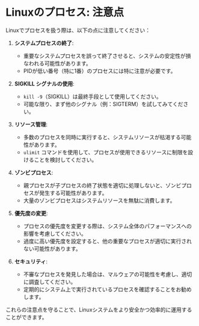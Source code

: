 # Linuxのプロセス: 注意点

Linuxでプロセスを扱う際は、以下の点に注意してください：

1. **システムプロセスの終了**:
   - 重要なシステムプロセスを誤って終了させると、システムの安定性が損なわれる可能性があります。
   - PIDが低い番号（特に1番）のプロセスには特に注意が必要です。

2. **SIGKILL シグナルの使用**:
   - `kill -9`（SIGKILL）は最終手段として使用してください。
   - 可能な限り、まず他のシグナル（例：SIGTERM）を試してみてください。

3. **リソース管理**:
   - 多数のプロセスを同時に実行すると、システムリソースが枯渇する可能性があります。
   - `ulimit` コマンドを使用して、プロセスが使用できるリソースに制限を設けることを検討してください。

4. **ゾンビプロセス**:
   - 親プロセスが子プロセスの終了状態を適切に処理しないと、ゾンビプロセスが発生する可能性があります。
   - 大量のゾンビプロセスはシステムリソースを無駄に消費します。

5. **優先度の変更**:
   - プロセスの優先度を変更する際は、システム全体のパフォーマンスへの影響を考慮してください。
   - 過度に高い優先度を設定すると、他の重要なプロセスが適切に実行されない可能性があります。

6. **セキュリティ**:
   - 不審なプロセスを発見した場合は、マルウェアの可能性を考慮し、適切に調査してください。
   - 定期的にシステム上で実行されているプロセスを確認することをお勧めします。

これらの注意点を守ることで、Linuxシステムをより安全かつ効率的に運用することができます。
